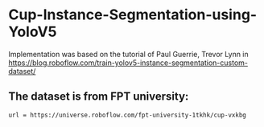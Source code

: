 # Cup-Instance-Segmentation-using-YoloV5
Implementation was based on the tutorial of Paul Guerrie, Trevor Lynn in https://blog.roboflow.com/train-yolov5-instance-segmentation-custom-dataset/

## The dataset is from FPT university: 
    url = https://universe.roboflow.com/fpt-university-1tkhk/cup-vxkbg

